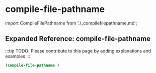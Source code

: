 # compile-file-pathname

import CompileFilePathname from './_compilefilepathname.md';

<CompileFilePathname />

## Expanded Reference: compile-file-pathname

:::tip
TODO: Please contribute to this page by adding explanations and examples
:::

```lisp
(compile-file-pathname )
```
